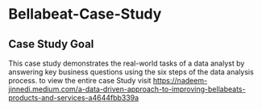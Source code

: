 # Bellabeat-Case-Study
## Case Study Goal

This case study demonstrates the real-world tasks of a data analyst by answering key business questions using the six steps of the data analysis process.
to view the entire case Study visit https://nadeem-jinnedi.medium.com/a-data-driven-approach-to-improving-bellabeats-products-and-services-a4644fbb339a
